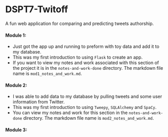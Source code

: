 # DSPT7-Twitoff
A fun web application for comparing and predicting tweets authorship.

#### Module 1:
- Just got the app up and running to preform with toy data and add it to my database.
- This was my first introduction to using `Flask` to create an app.
- If you want to view my notes and work associated with this section of the project it is in the `notes-and-work-done` directory. The markdown file name is `mod1_notes_and_work.md`.

#### Module 2:
- I was able to add data to my database by pulling tweets and some user information from Twitter.
- This was my first introduction to using `Tweepy`, `SQLAlchemy` and `SpaCy`.
- You can view my notes and work for this section in the `notes-and-work-done` directory. The markdown file name is `mod2_notes_and_work.md`.

#### Module 3:
